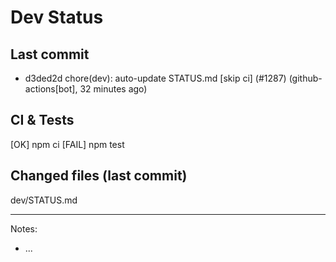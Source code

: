 # Dev Status

## Last commit
- d3ded2d chore(dev): auto-update STATUS.md [skip ci] (#1287) (github-actions[bot], 32 minutes ago)
## CI & Tests
[OK] npm ci
[FAIL] npm test

## Changed files (last commit)
dev/STATUS.md

---
Notes:
- ...
